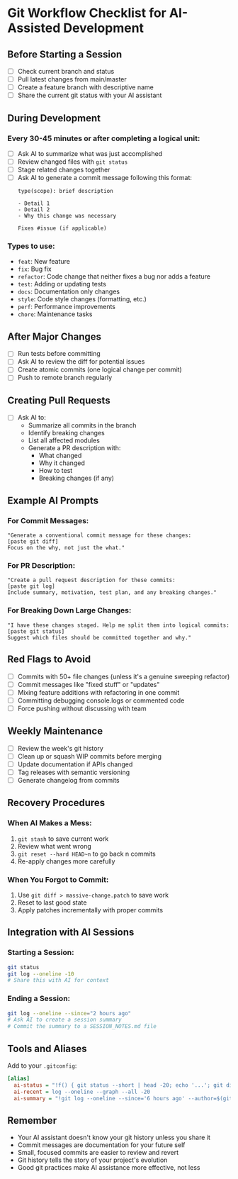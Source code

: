 # Git Workflow Checklist for AI-Assisted Development

## Before Starting a Session

- [ ] Check current branch and status
- [ ] Pull latest changes from main/master
- [ ] Create a feature branch with descriptive name
- [ ] Share the current git status with your AI assistant

## During Development

### Every 30-45 minutes or after completing a logical unit:
- [ ] Ask AI to summarize what was just accomplished
- [ ] Review changed files with `git status`
- [ ] Stage related changes together
- [ ] Ask AI to generate a commit message following this format:
  ```
  type(scope): brief description
  
  - Detail 1
  - Detail 2
  - Why this change was necessary
  
  Fixes #issue (if applicable)
  ```

### Types to use:
- `feat`: New feature
- `fix`: Bug fix
- `refactor`: Code change that neither fixes a bug nor adds a feature
- `test`: Adding or updating tests
- `docs`: Documentation only changes
- `style`: Code style changes (formatting, etc.)
- `perf`: Performance improvements
- `chore`: Maintenance tasks

## After Major Changes

- [ ] Run tests before committing
- [ ] Ask AI to review the diff for potential issues
- [ ] Create atomic commits (one logical change per commit)
- [ ] Push to remote branch regularly

## Creating Pull Requests

- [ ] Ask AI to:
  - Summarize all commits in the branch
  - Identify breaking changes
  - List all affected modules
  - Generate a PR description with:
    - What changed
    - Why it changed
    - How to test
    - Breaking changes (if any)

## Example AI Prompts

### For Commit Messages:
```
"Generate a conventional commit message for these changes:
[paste git diff]
Focus on the why, not just the what."
```

### For PR Description:
```
"Create a pull request description for these commits:
[paste git log]
Include summary, motivation, test plan, and any breaking changes."
```

### For Breaking Down Large Changes:
```
"I have these changes staged. Help me split them into logical commits:
[paste git status]
Suggest which files should be committed together and why."
```

## Red Flags to Avoid

- [ ] Commits with 50+ file changes (unless it's a genuine sweeping refactor)
- [ ] Commit messages like "fixed stuff" or "updates"
- [ ] Mixing feature additions with refactoring in one commit
- [ ] Committing debugging console.logs or commented code
- [ ] Force pushing without discussing with team

## Weekly Maintenance

- [ ] Review the week's git history
- [ ] Clean up or squash WIP commits before merging
- [ ] Update documentation if APIs changed
- [ ] Tag releases with semantic versioning
- [ ] Generate changelog from commits

## Recovery Procedures

### When AI Makes a Mess:
1. `git stash` to save current work
2. Review what went wrong
3. `git reset --hard HEAD~n` to go back n commits
4. Re-apply changes more carefully

### When You Forgot to Commit:
1. Use `git diff > massive-change.patch` to save work
2. Reset to last good state
3. Apply patches incrementally with proper commits

## Integration with AI Sessions

### Starting a Session:
```bash
git status
git log --oneline -10
# Share this with AI for context
```

### Ending a Session:
```bash
git log --oneline --since="2 hours ago"
# Ask AI to create a session summary
# Commit the summary to a SESSION_NOTES.md file
```

## Tools and Aliases

Add to your `.gitconfig`:
```ini
[alias]
  ai-status = "!f() { git status --short | head -20; echo '...'; git diff --stat; }; f"
  ai-recent = log --oneline --graph --all -20
  ai-summary = "!git log --oneline --since='6 hours ago' --author=$(git config user.name)"
```

## Remember

- Your AI assistant doesn't know your git history unless you share it
- Commit messages are documentation for your future self
- Small, focused commits are easier to review and revert
- Git history tells the story of your project's evolution
- Good git practices make AI assistance more effective, not less